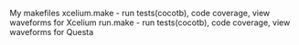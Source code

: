 My makefiles
xcelium.make - run tests(cocotb), code coverage, view waveforms for Xcelium
run.make - run tests(cocotb), code coverage, view waveforms for Questa

